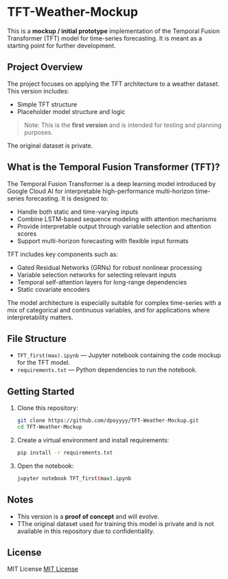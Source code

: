 # TFT-Weather-Mockup

This is a **mockup / initial prototype** implementation of the Temporal Fusion Transformer (TFT) model for time-series forecasting. It is meant as a starting point for further development.

## Project Overview

The project focuses on applying the TFT architecture to a weather dataset. This version includes:

- Simple TFT structure
- Placeholder model structure and logic

> Note: This is the **first version** and is intended for testing and planning purposes.

The original dataset is private.

## What is the Temporal Fusion Transformer (TFT)?

The Temporal Fusion Transformer is a deep learning model introduced by Google Cloud AI for interpretable high-performance multi-horizon time-series forecasting. It is designed to:

- Handle both static and time-varying inputs
- Combine LSTM-based sequence modeling with attention mechanisms
- Provide interpretable output through variable selection and attention scores
- Support multi-horizon forecasting with flexible input formats

TFT includes key components such as:
- Gated Residual Networks (GRNs) for robust nonlinear processing
- Variable selection networks for selecting relevant inputs
- Temporal self-attention layers for long-range dependencies
- Static covariate encoders

The model architecture is especially suitable for complex time-series with a mix of categorical and continuous variables, and for applications where interpretability matters.

## File Structure

- `TFT_first(max).ipynb` — Jupyter notebook containing the code mockup for the TFT model.
- `requirements.txt` — Python dependencies to run the notebook.

## Getting Started

1. Clone this repository:
   ```bash
   git clone https://github.com/dpoyyyy/TFT-Weather-Mockup.git
   cd TFT-Weather-Mockup
   ```

2. Create a virtual environment and install requirements:
   ```bash
   pip install -r requirements.txt
   ```

3. Open the notebook:
   ```bash
   jupyter notebook TFT_first(max).ipynb
   ```

## Notes

- This version is a **proof of concept** and will evolve.
- TThe original dataset used for training this model is private and is not available in this repository due to confidentiality.

## License

MIT License
[MIT License](./LICENSE)

